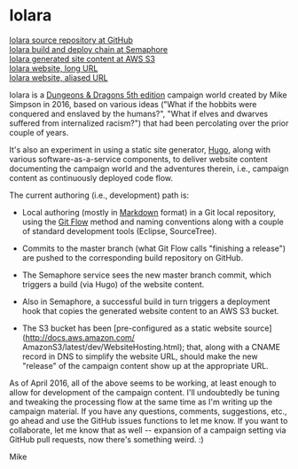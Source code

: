 # Iolara

[Iolara source repository at GitHub](https://github.com/concilium/iolara)  
[Iolara build and deploy chain at Semaphore](https://semaphoreci.com/concilium/iolara)  
[Iolara generated site content at AWS S3](https://console.aws.amazon.com/s3/home?region=us-west-2#&bucket=iolara.white-knight.org&prefix=)  
[Iolara website, long URL](http://iolara.white-knight.org.s3-website-us-west-2.amazonaws.com/)  
[Iolara website, aliased URL](http://iolara.white-knight.org/)  

Iolara is a [Dungeons & Dragons 5th edition](http://dnd.wizards.com/)
campaign world created by Mike Simpson in 2016, based on various ideas
("What if the hobbits were conquered and enslaved by the humans?", "What
if elves and dwarves suffered from internalized racism?") that had been
percolating over the prior couple of years.

It's also an experiment in using a static site generator, [Hugo](http://gohugo.io/),
along with various software-as-a-service components, to deliver website
content documenting the campaign world and the adventures therein,
i.e., campaign content as continuously deployed code flow.

The current authoring (i.e., development) path is:

*   Local authoring (mostly in [Markdown](https://daringfireball.net/projects/markdown/)
    format) in a Git local repository, using the
    [Git Flow](http://nvie.com/posts/a-successful-git-branching-model/)
    method and naming conventions along with a couple of standard
    development tools (Eclipse, SourceTree).
    
*   Commits to the master branch (what Git Flow calls "finishing
    a release") are pushed to the corresponding build repository
    on GitHub.
    
*   The Semaphore service sees the new master branch commit, which
    triggers a build (via Hugo) of the website content.
    
*   Also in Semaphore, a successful build in turn triggers a 
    deployment hook that copies the generated website content to
    an AWS S3 bucket.
    
*   The S3 bucket has been
    [pre-configured as a static website source](http://docs.aws.amazon.com/ AmazonS3/latest/dev/WebsiteHosting.html);
    that, along with a CNAME record in DNS to simplify the website
    URL, should make the new "release" of the campaign content 
    show up at the appropriate URL.

As of April 2016, all of the above seems to be working, at least enough
to allow for development of the campaign content.  I'll undoubtedly be
tuning and tweaking the processing flow at the same time as I'm writing
up the campaign material.  If you have any questions, comments, suggestions,
etc., go ahead and use the GitHub issues functions to let me know.  If you
want to collaborate, let me know that as well -- expansion of a campaign
setting via GitHub pull requests, now there's something weird. :)

Mike
